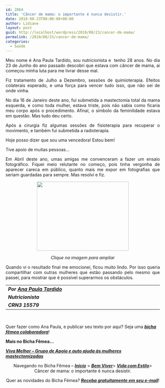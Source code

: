 ```yaml
---
id: 2864
title: 'Câncer de mama: o importante é nunca desistir.'
date: 2010-08-23T00:00:00+00:00
author: Lidiane
layout: post
guid: http://localhost/wordpress/2010/08/23/cancer-de-mama/
permalink: /2010/08/23/cancer-de-mama/
categories:
  - Saúde
---
```

<p style="text-align: justify;">
  Meu nome é Ana Paula Tardido, sou nutricionista e  tenho 28 anos. No dia 23 de Junho do ano passado descobri que estava com câncer de mama, ai começou minha luta para me livrar desse mal.
</p>

<p style="text-align: justify;">
  Fiz tratamento de Julho a Dezembro, sessões de quimioterapia. Efeitos colaterais esperado, e uma força para vencer tudo isso, que não sei de onde vinha.
</p>

<!--more-->

<p style="text-align: justify;">
  No dia 16 de Janeiro deste ano, fui submetida a mastectomia total da mama esquerda, e como toda mulher, estava triste, pois não sabia como ficaria meu corpo após o procedimento. Afinal, o símbolo da feminilidade estava em questão. Mas tudo deu certo.
</p>

<p style="text-align: justify;">
  Após a cirurgia fiz algumas sessões de fisioterapia para recuperar o movimento, e também fui submetida a radioterapia.
</p>

<p style="text-align: justify;">
  Hoje posso dizer que sou uma vencedora! Estou bem!
</p>

<p style="text-align: justify;">
  Tive apoio de muitas pessoas&#8230;
</p>

<p style="text-align: justify;">
  Em Abril deste ano, umas amigas me convenceram a fazer um ensaio fotográfico. Fiquei meio relutante no começo, pois tinha vergonha de aparecer careca em público, quanto mais me expor em fotografias que seriam guardadas para sempre. Mas resolvi e fiz.
</p>

<p style="text-align: center;">
  <a href="http://www.trololodemulher.com.br/blog/wp-content/uploads/2010/08/Ana-Paula-Tardido-Ca-de-Mama.jpg"><img class="size-medium wp-image-5085 aligncenter" title="Ana Paula Tardido - Ca de Mama" src="http://www.trololodemulher.com.br/blog/wp-content/uploads/2010/08/Ana-Paula-Tardido-Ca-de-Mama-300x225.jpg" alt="" width="300" height="225" /></a>
</p>

<p style="text-align: center;">
  <em>Clique na imagem para ampliar</em>
</p>

<p style="text-align: justify;">
  Quando vi o resultado final me emocionei, ficou muito lindo. Por isso queria compartilhar com outras mulheres que estão passando pelo mesmo que passei, para mostrar que é possível superarmos os obstáculos.
</p>

<table border="0" cellspacing="0" cellpadding="0" width="600">
  <tr>
    <td width="600" valign="top">
      <strong><em>Por <a href="http://www.trololodemulher.com.br/category/bicha-femea-colaboradora/ana-paula-tardido/" target="_self">Ana Paula Tardido</a></em></strong>
    </td>
  </tr>
  
  <tr>
    <td width="600" valign="top">
      <strong><em>Nutricionista</em></strong>
    </td>
  </tr>
  
  <tr>
    <td width="600" valign="top">
      <strong><em>CRN3 15579</em></strong>
    </td>
  </tr>
</table>

 

Quer fazer como Ana Paula, e publicar seu texto por aqui? Seja uma **_[bicha fêmea colaboradora](http://www.trololodemulher.com.br/colabore/)_**!

**Mais no Bicha Fêmea&#8230;**

**_<a href="http://www.trololodemulher.com.br/2010/01/11/viva-melhor-grupo-de-apoio-e-auto-ajuda-s-mulheres-mastectomizadas/" target="_self">Viva Melhor &#8211; Grupo de Apoio e auto ajuda ás mulheres mastectomizadas</a>_**

<p style="text-align: center;">
  Navegando no Bicha Fêmea – <strong><em><a href="http://www.trololodemulher.com.br/">Início</a></em></strong> > <a href="http://www.trololodemulher.com.br/bem-viver/" target="_self"><strong><em>Bem</em></strong><strong><em> Viver</em></strong></a>> <a href="http://www.trololodemulher.com.br/category/estilo-de-vida/" target="_self"><strong><em>Vida com Estilo</em></strong></a>> Câncer de mama: o importante é nunca desistir.
</p>

<p style="text-align: center;">
  Quer as novidades do Bicha Fêmea? <strong><em><a href="http://feedburner.google.com/fb/a/mailverify?uri=blogbichafemea&loc=pt_BR">Receba gratuitamente em seu e-mail</a></em></strong>!
</p>